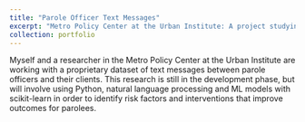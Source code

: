 ```yaml
---
title: "Parole Officer Text Messages"
excerpt: "Metro Policy Center at the Urban Institute: A project studying a proprietary dataset of text messages between parole officers and parolees."
collection: portfolio
---
```


Myself and a researcher in the Metro Policy Center at the Urban Institute are working with a proprietary dataset of text messages between parole officers and their clients.  This research is still in the development phase, but will involve using Python, natural language processing and ML models with scikit-learn in order to identify risk factors and interventions that improve outcomes for parolees.